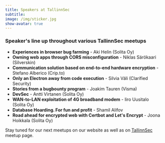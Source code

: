 ```yaml
---
title: Speakers at TallinnSec
subtitle: 
image: /img/sticker.jpg
show-avatar: true
---
```


<h3>Speaker's line up throughout various TallinnSec meetups</h3>

<ul>
    <li><b>Experiences in browser bug farming</b> - Aki Helin (Solita Oy)</li>
    <li><b>Owning web apps through CORS misconfiguration</b> - Niklas Särökaari (Silverskin)</li>
    <li><b>Communication solution based on end-to-end hardware encryption</b> - Stefano Alberico (Crip.to)</li>
    <li><b>Only an Electron away from code execution</b> - Silvia Väli (Clarified Security)</li>
    <li><b>Stories from a bugbounty program</b> - Joakim Tauren (Visma)</li>
    <li><b>DevSec</b> - Antti Virtanen (Solita Oy)</li>
    <li><b>WAN-to-LAN exploitation of 4G broadband modem</b> - Iiro Uusitalo (Solita Oy)</li>
    <li><b>Database Hoarding. For fun and profit</b> - Shamil Alifov</li>
    <li><b>Road ahead for encrypted web with Certbot and Let's Encrypt</b> - Joona Hoikkala (Solita Oy)</li>
</ul>

<p>Stay tuned for our next meetups on our website as well as on <a href="https://www.meetup.com/TallinnSec/">TallinnSec</a> meetup page.</p>




